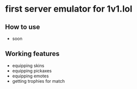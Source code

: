 # first server emulator for 1v1.lol
## How to use
 - soon
## Working features
 - equipping skins
 - equipping pickaxes
 - equipping emotes
 - getting trophies for match